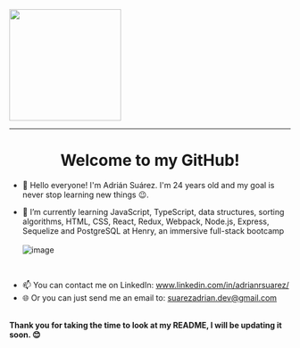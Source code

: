 
  <img src="https://img.favpng.com/2/23/8/logo-human-behavior-writing-brand-png-favpng-BsPz187zenyrAm98UbpjTjPiB.jpg" height="200"/>

  <hr><h1 align="center"> Welcome to my GitHub! </h1>

- 👋 Hello everyone! I'm Adrián Suárez. I'm 24 years old and my goal is never stop learning new things 😉.

- 🌱 I’m currently learning JavaScript, TypeScript, data structures, sorting algorithms, HTML, CSS, React, Redux, Webpack, Node.js, Express, Sequelize and PostgreSQL at    Henry, an immersive full-stack bootcamp <br><br>![image](https://user-images.githubusercontent.com/107125191/183062483-45c42c10-4841-424e-a1e7-2f23330daf2f.png)

<br>

- 📫 You can contact me on LinkedIn: www.linkedin.com/in/adrianrsuarez/
- 🌐 Or you can just send me an email to: suarezadrian.dev@gmail.com
<br>
<b>Thank you for taking the time to look at my README, I will be updating it soon. 😊</b>


<!--
**zevek/zevek** is a ✨ _special_ ✨ repository because its `README.md` (this file) appears on your GitHub profile.

Here are some ideas to get you started:

- 🔭 I’m currently working on ...
- 🌱 I’m currently learning ...
- 👯 I’m looking to collaborate on ...
- 🤔 I’m looking for help with ...
- 💬 Ask me about ...
- 📫 How to reach me: ...
- 😄 Pronouns: ...
- ⚡ Fun fact: ...
-->
